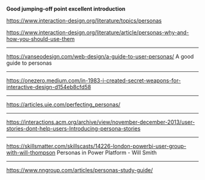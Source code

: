 **Good jumping-off point excellent introduction**

https://www.interaction-design.org/literature/topics/personas

https://www.interaction-design.org/literature/article/personas-why-and-how-you-should-use-them

---
https://vanseodesign.com/web-design/a-guide-to-user-personas/
A good guide to personas

---
https://onezero.medium.com/in-1983-i-created-secret-weapons-for-interactive-design-d154eb8cfd58

---
https://articles.uie.com/perfecting_personas/

---
https://interactions.acm.org/archive/view/november-december-2013/user-stories-dont-help-users-Introducing-persona-stories

---
https://skillsmatter.com/skillscasts/14226-london-powerbi-user-group-with-will-thompson
Personas in Power Platform - Will Smith

---
https://www.nngroup.com/articles/personas-study-guide/